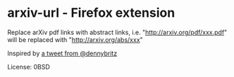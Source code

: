# arxiv-url - Firefox extension

Replace arXiv pdf links with abstract links,
i.e. "http://arxiv.org/pdf/xxx.pdf" will be replaced with "http://arxiv.org/abs/xxx"

Inspired by [a tweet from @dennybritz](https://outgoing.prod.mozaws.net/v1/0ddfa44f3206441d5405e922f17d1544d28dfc5e9d9fd68a7bb0a5720d13d502/https%3A//twitter.com/dennybritz/status/967992041752768512)

License: 0BSD
